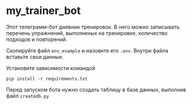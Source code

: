 # my_trainer_bot

Этот телеграмм-бот  дневник тренировок. В 
него можно записывать перечень упражнений, выполненых на 
тренировке, количество подходов и повторений.

Скопируйте файл `env_example` и назовите его `.env`. Внутри файла 
вставьте свои данные.

Установите зависимости командой 

`pip install -r requirements.txt`

Перед запуском бота нужно создать таблицу в базе данных,
выполнив файл `createdb.py`